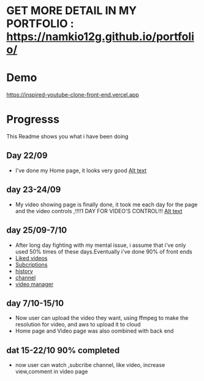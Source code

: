 # GET MORE DETAIL IN MY PORTFOLIO : https://namkio12g.github.io/portfolio/
# Demo 
https://inspired-youtube-clone-front-end.vercel.app

# Progresss

This Readme shows you what i have been doing

## Day 22/09

- I've done my Home page, it looks very good
[Alt text](FrontEnd/public/images/JiSsEY.jpg)

## day 23-24/09
- My video showing page is finally done, it took me each day for the page and the video controls ,!!!!1 DAY FOR VIDEO'S CONTROL!!!
[Alt text](FrontEnd/public/images/videopagee.jpg)

## day 25/09-7/10
- After long day fighting with my mental issue, i assume that i've only used 50% times of these days.Eventually i've done 90% of front ends
- [Liked videos](FrontEnd/public/images/video-like.png)
- [Subcriptions](FrontEnd/public/images/subcriptions.png)
- [history](FrontEnd/public/images/history.png)
- [channel](FrontEnd/public/images/channel.jpg)
- [video manager](FrontEnd/public/images/vipng-manager.png)
## day 7/10-15/10
- Now user can upload the video they want, using ffmpeg to make the resolution for video, and aws to upload it to cloud
- Home page and Video page was also oombined with back end
## dat 15-22/10 90% completed 
- now user can watch ,subcribe channel, like video, increase view,comment in video page
